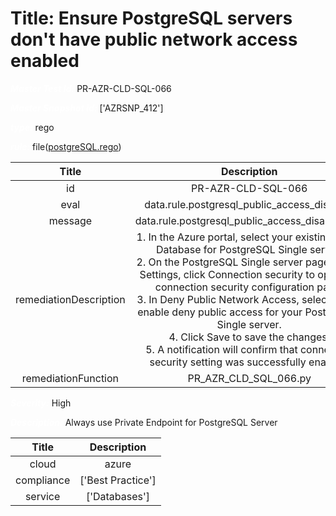 



# Title: Ensure PostgreSQL servers don't have public network access enabled


***<font color="white">Master Test Id:</font>*** PR-AZR-CLD-SQL-066

***<font color="white">Master Snapshot Id:</font>*** ['AZRSNP_412']

***<font color="white">type:</font>*** rego

***<font color="white">rule:</font>*** file([postgreSQL.rego])  
  
  
  
  

|Title|Description|
| :---: | :---: |
|id|PR-AZR-CLD-SQL-066|
|eval|data.rule.postgresql_public_access_disabled|
|message|data.rule.postgresql_public_access_disabled_err|
|remediationDescription|1. In the Azure portal, select your existing Azure Database for PostgreSQL Single server.<br>2. On the PostgreSQL Single server page, under Settings, click Connection security to open the connection security configuration page.<br>3. In Deny Public Network Access, select Yes to enable deny public access for your PostgreSQL Single server.<br>4. Click Save to save the changes.<br>5. A notification will confirm that connection security setting was successfully enabled.|
|remediationFunction|PR_AZR_CLD_SQL_066.py|


***<font color="white">Severity:</font>*** High

***<font color="white">Description:</font>*** Always use Private Endpoint for PostgreSQL Server  
  
  

|Title|Description|
| :---: | :---: |
|cloud|azure|
|compliance|['Best Practice']|
|service|['Databases']|



[postgreSQL.rego]: https://github.com/prancer-io/prancer-compliance-test/tree/master/azure/cloud/postgreSQL.rego
